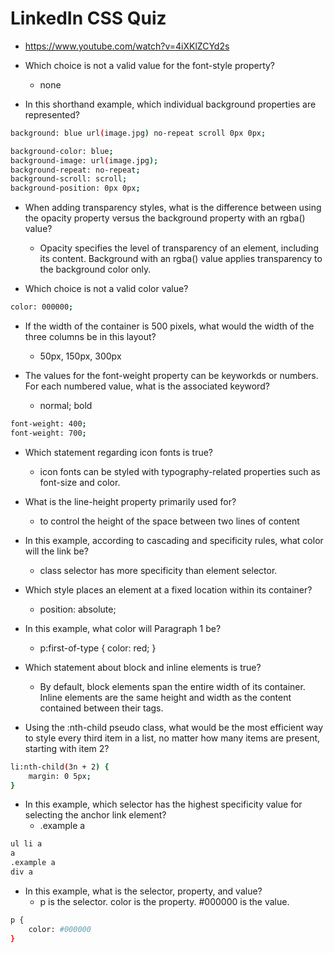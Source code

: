 # LinkedIn CSS Quiz

* <https://www.youtube.com/watch?v=4iXKlZCYd2s>

* Which choice is not a valid value for the font-style property?
    * none
* In this shorthand example, which individual background properties are represented?

```bash
background: blue url(image.jpg) no-repeat scroll 0px 0px;
```

```bash
background-color: blue;
background-image: url(image.jpg);
background-repeat: no-repeat;
background-scroll: scroll;
background-position: 0px 0px;
```

* When adding transparency styles, what is the difference between using the opacity property versus the background property with an rgba() value?
    * Opacity specifies the level of transparency of an element, including its content. Background with an rgba() value applies transparency to the background color only.

* Which choice is not a valid color value?

```bash
color: 000000;
```

* If the width of the container is 500 pixels, what would the width of the three columns be in this layout?
    * 50px, 150px, 300px

* The values for the font-weight property can be keyworkds or numbers. For each numbered value, what is the associated keyword?
    * normal; bold

```bash
font-weight: 400;
font-weight: 700;
```

* Which statement regarding icon fonts is true?
    * icon fonts can be styled with typography-related properties such as font-size and color.

* What is the line-height property primarily used for?
    * to control the height of the space between two lines of content

* In this example, according to cascading and specificity rules, what color will the link be?
    * class selector has more specificity than element selector.

* Which style places an element at a fixed location within its container?
    * position: absolute;

* In this example, what color will Paragraph 1 be?
    * p:first-of-type { color: red; }

* Which statement about block and inline elements is true?
    * By default, block elements span the entire width of its container. Inline elements are the same height and width as the content contained between their tags.

* Using the :nth-child pseudo class, what would be the most efficient way to style every third item in a list, no matter how many items are present, starting with item 2?

```bash
li:nth-child(3n + 2) {
    margin: 0 5px;
}
```

* In this example, which selector has the highest specificity value for selecting the anchor link element?
    * .example a

```bash
ul li a
a
.example a
div a
```

* In this example, what is the selector, property, and value?
    * p is the selector. color is the property. #000000 is the value.

```bash
p {
    color: #000000
}
```